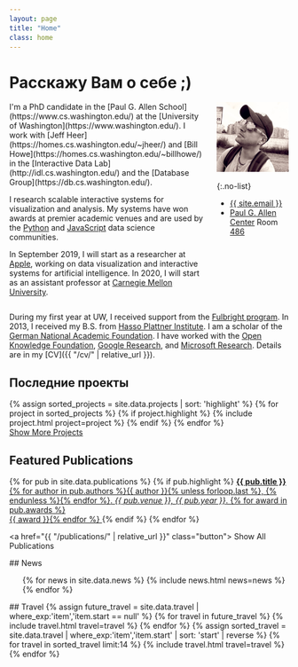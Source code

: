 ```yaml
---
layout: page
title: "Home"
class: home
---
```


# Расcкажу Вам о себе ;) 

<div class="columns" markdown="1">

<div class="intro" markdown="1">
I'm a PhD candidate in the [Paul G. Allen School](https://www.cs.washington.edu/) at the [University of Washington](https://www.washington.edu/). I work with [Jeff Heer](https://homes.cs.washington.edu/~jheer/) and [Bill Howe](https://homes.cs.washington.edu/~billhowe/) in the [Interactive Data Lab](http://idl.cs.washington.edu/) and the [Database Group](https://db.cs.washington.edu/).

I research scalable interactive systems for visualization and analysis. My systems have won awards at premier academic venues and are used by the [Python](https://altair-viz.github.io) and [JavaScript](https://vega.github.io/vega-lite/) data science communities.

In September 2019, I will start as a researcher at [Apple](https://www.apple.com/), working on data visualization and interactive systems for artificial intelligence. In 2020, I will start as an assistant professor at [Carnegie Mellon University](https://hcii.cmu.edu/).
</div>

<div class="me" markdown="1">
<picture>
  <source srcset='/images/dominik_berlin.webp' type='image/webp' />
  <img
    src='/images/dominik_berlin.jpg'
    alt='Dominik Moritz'/>
</picture>

{:.no-list}
* <a href="mailto:{{ site.email }}">{{ site.email }}</a>
* [Paul G. Allen Center](http://www.washington.edu/maps/?q=cse) Room [486](https://norfolk.cs.washington.edu/directory/index.php?prev_floor=4&show_room=CSE486)
</div>

</div>

During my first year at UW, I received support from the [Fulbright program](https://en.wikipedia.org/wiki/Fulbright_Program). In 2013, I received my B.S. from [Hasso Plattner Institute](https://hpi.de/). I am a scholar of the [German National Academic Foundation](http://www.studienstiftung.de/). I have worked with the [Open Knowledge Foundation](http://www.okfn.org), [Google Research](https://ai.google/research/), and [Microsoft Research](https://www.microsoft.com/en-us/research/group/vibe/). Details are in my [CV]({{ "/cv/" | relative_url }}).

## Последние проекты

<div class="featured-projects">
  {% assign sorted_projects = site.data.projects | sort: 'highlight' %}
  {% for project in sorted_projects %}
    {% if project.highlight %}
      {% include project.html project=project %}
    {% endif %}
  {% endfor %}
</div>
<a href="{{ "/projects/" | relative_url }}" class="button">
  <i class="fas fa-chevron-circle-right"></i>
  Show More Projects
</a>

## Featured Publications

<div class="featured-publications">
  {% for pub in site.data.publications %}
    {% if pub.highlight %}
      <a href="{{ pub.pdf }}" class="publication">
        <strong>{{ pub.title }}</strong>
        <span class="authors">{% for author in pub.authors %}{{ author }}{% unless forloop.last %}, {% endunless %}{% endfor %}</span>.
        <i>{{ pub.venue }}, {{ pub.year }}</i>.
        {% for award in pub.awards %}<br/><span class="award"><i class="fas fa-{% if award == "Best Paper Award" %}trophy{% else %}award{% endif %}" aria-hidden="true"></i> {{ award }}</span>{% endfor %}
      </a>
    {% endif %}
  {% endfor %}
</div>

<a href="{{ "/publications/" | relative_url }}" class="button">
  <i class="fas fa-chevron-circle-right"></i>
  Show All Publications
</a>

<div class="news-travel" markdown="1">

<div class="news" markdown="1">
## News

<ul>
{% for news in site.data.news %}
  {% include news.html news=news %}
{% endfor %}
</ul>

</div>

<div class="travel" markdown="1">
## Travel

<table>
<tbody>
{% assign future_travel = site.data.travel | where_exp:'item','item.start == null' %}
{% for travel in future_travel %}
  {% include travel.html travel=travel %}
{% endfor %}
{% assign sorted_travel = site.data.travel | where_exp:'item','item.start' | sort: 'start' | reverse %}
{% for travel in sorted_travel limit:14 %}
  {% include travel.html travel=travel %}
{% endfor %}
</tbody>
</table>

</div>

</div>
